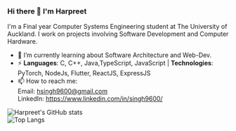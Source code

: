 ### Hi there 👋 I'm Harpreet
I'm a Final year Computer Systems Engineering student at The University of Auckland. I work on projects involving Software Development and Computer Hardware. 

- 🌱 I’m currently learning about Software Architecture and Web-Dev. 
- ⚡ **Languages**: C, C++, Java,TypeScript, JavaScript | **Technologies**: PyTorch, NodeJs, Flutter, ReactJS, ExpressJS
- 📫 How to reach me: <br>Email: hsingh9600@gmail.com<br> LinkedIn: https://www.linkedin.com/in/singh9600/

![Harpreet's GitHub stats](https://github-readme-stats.vercel.app/api?username=hsingh124&count_private=true&show_icons=true&theme=dark)\
![Top Langs](https://github-readme-stats.vercel.app/api/top-langs/?username=hsingh124&layout=compact&theme=dark&count_private=true)

<!--
- 💻 &nbsp; Python | Java | C++ | C | JavaScript | MATLAB
- 🌐 &nbsp; HTML | CSS | Bootstrap | Node.js | VueJS | ExpressJS
- 🛢 &nbsp; MySQL | MongoDB
- 🔧 &nbsp; Git | PyTorch

**singh9600/singh9600** is a ✨ _special_ ✨ repository because its `README.md` (this file) appears on your GitHub profile.

Here are some ideas to get you started:

- 🔭 I’m currently working on ...
- 🌱 I’m currently learning ...
- 👯 I’m looking to collaborate on ...
- 🤔 I’m looking for help with ...
- 💬 Ask me about ...
- 📫 How to reach me: ...
- 😄 Pronouns: ...
- ⚡ Fun fact: ...
-->
